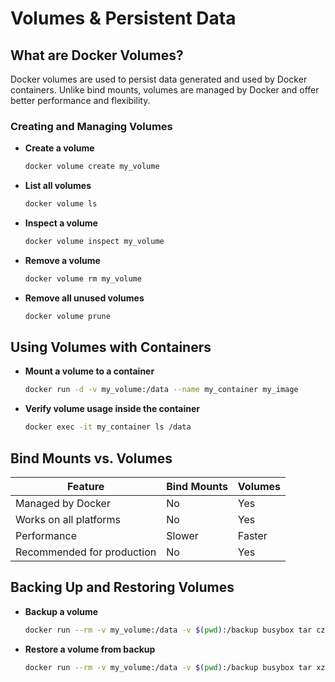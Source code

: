 # Volumes & Persistent Data

## What are Docker Volumes?
Docker volumes are used to persist data generated and used by Docker containers. Unlike bind mounts, volumes are managed by Docker and offer better performance and flexibility.

### Creating and Managing Volumes
- **Create a volume**
  ```sh
  docker volume create my_volume
  ```  
- **List all volumes**
  ```sh
  docker volume ls
  ```  
- **Inspect a volume**
  ```sh
  docker volume inspect my_volume
  ```  
- **Remove a volume**
  ```sh
  docker volume rm my_volume
  ```  
- **Remove all unused volumes**
  ```sh
  docker volume prune
  ```  

## Using Volumes with Containers
- **Mount a volume to a container**
  ```sh
  docker run -d -v my_volume:/data --name my_container my_image
  ```  
- **Verify volume usage inside the container**
  ```sh
  docker exec -it my_container ls /data
  ```  

## Bind Mounts vs. Volumes
| Feature | Bind Mounts | Volumes |
|---------|------------|---------|
| Managed by Docker | No | Yes |
| Works on all platforms | No | Yes |
| Performance | Slower | Faster |
| Recommended for production | No | Yes |

## Backing Up and Restoring Volumes
- **Backup a volume**
  ```sh
  docker run --rm -v my_volume:/data -v $(pwd):/backup busybox tar czf /backup/backup.tar.gz -C /data .
  ```  
- **Restore a volume from backup**
  ```sh
  docker run --rm -v my_volume:/data -v $(pwd):/backup busybox tar xzf /backup/backup.tar.gz -C /data
  ```  


